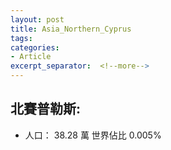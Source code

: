 ```yaml
---
layout: post
title: Asia_Northern_Cyprus
tags: 
categories:
- Article
excerpt_separator:  <!--more-->
---
```

## 北賽普勒斯:
- 人口： 38.28 萬 世界佔比 0.005%
